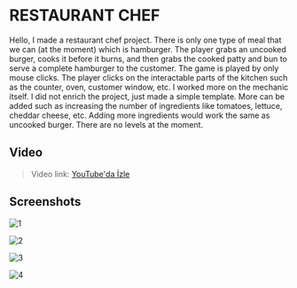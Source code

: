 # RESTAURANT CHEF

Hello,
I made a restaurant chef project.
There is only one type of meal that we can (at the moment) which is hamburger. The player grabs an uncooked burger, cooks it before it burns, and then grabs the cooked patty and bun to serve a complete hamburger to the customer. 
The game is played by only mouse clicks. The player clicks on the interactable parts of the kitchen such as the counter, oven, customer window, etc. I worked more on the mechanic itself.
I did not enrich the project, just made a simple template. More can be added such as increasing the number of ingredients like tomatoes, lettuce, cheddar cheese, etc. Adding more ingredients would work the same as 
uncooked burger.
There are no levels at the moment. 

## Video

> Video link: [YouTube'da İzle](https://youtu.be/mbXTS7orak0)

## Screenshots

![1](https://cdn.discordapp.com/attachments/1272225365992935437/1272266326441853009/SS_4.PNG?ex=66c6e019&is=66c58e99&hm=d2264b1eab72b73468cae8fd302d49ce53c5d5c293c561e37e6587fa137b958b&)

![2](https://cdn.discordapp.com/attachments/1272225365992935437/1272266325883879424/SS_3.PNG?ex=66c6e019&is=66c58e99&hm=d908d89057a36f7d2c90d45e0c2e5ec8d7ad5f7330c13bc55ca34d8fb177e835&)

![3](https://cdn.discordapp.com/attachments/1272225365992935437/1272266325561053244/SS_2.PNG?ex=66c6e019&is=66c58e99&hm=31b2435e2dada8116709888c3607f75ffcb51601e01a80c3ad54d47e65c4ed35&)

![4](https://cdn.discordapp.com/attachments/1272225365992935437/1272266325196279871/SS_1.PNG?ex=66c6e019&is=66c58e99&hm=131edc703ae00fe642659677d5c17304ce7d4eb333cc98515bd53131397d7195&)

